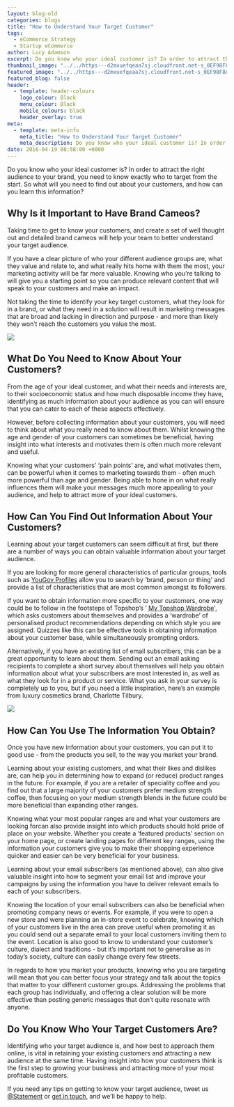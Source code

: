 ```yaml
---
layout: blog-old
categories: blogs
title: "How to Understand Your Target Customer"
tags:
  - eCommerce Strategy
  - Startup eCommerce
author: Lucy Adamson
excerpt: Do you know who your ideal customer is? In order to attract the right audience to your brand, you need to know exactly who to target from the start. So what will you need to    find out about your customers, and how can you learn this information?
thumbnail_image: "../../https---d2mxuefqeaa7sj.cloudfront.net-s_0EF98F8A698BB624A4DAA699C0BC27DD99ABB64988A6E50DE407F9669BD1951A_1459934160238_girl-925470_1920.jpg"
featured_image: "../../https---d2mxuefqeaa7sj.cloudfront.net-s_0EF98F8A698BB624A4DAA699C0BC27DD99ABB64988A6E50DE407F9669BD1951A_1459934160238_girl-925470_1920.jpg"
featured_blog: false
header:
  - template: header-colours
    logo_colour: Black
    menu_colour: Black
    mobile_colours: black
    header_overlay: true
meta:
  - template: meta-info
    meta_title: "How to Understand Your Target Customer"
    meta_description: Do you know who your ideal customer is? In order to attract the right audience to your brand, you need to know exactly who to target from the start. So what will you need to find out about your customers, and how can you learn this information?
date: 2016-04-19 08:58:00 +0000
---
```


Do you know who your ideal customer is? In order to attract the right audience to your brand, you need to know exactly who to target from the start. So what will you need to find out about your customers, and how can you learn this information?

## Why Is it Important to Have Brand Cameos?

Taking time to get to know your customers, and create a set of well thought out and detailed brand cameos will help your team to better understand your target audience.

If you have a clear picture of who your different audience groups are, what they value and relate to, and what really hits home with them the most, your marketing activity will be far more valuable. Knowing who you’re talking to will give you a starting point so you can produce relevant content that will speak to your customers and make an impact.

Not taking the time to identify your key target customers, what they look for in a brand, or what they need in a solution will result in marketing messages that are broad and lacking in direction and purpose - and more than likely they won’t reach the customers you value the most.

![](../../https---d2mxuefqeaa7sj.cloudfront.net-s_0EF98F8A698BB624A4DAA699C0BC27DD99ABB64988A6E50DE407F9669BD1951A_1459339487486_Y01VDYAX63.jpg)

## What Do You Need to Know About Your Customers?

From the age of your ideal customer, and what their needs and interests are, to their socioeconomic status and how much disposable income they have, identifying as much information about your audience as you can will ensure that you can cater to each of these aspects effectively.

However, before collecting information about your customers, you will need to think about what you really need to know about them. Whilst knowing the age and gender of your customers can sometimes be beneficial, having insight into what interests and motivates them is often much more relevant and useful.

Knowing what your customers’ ‘pain points’ are, and what motivates them, can be powerful when it comes to marketing towards them - often much more powerful than age and gender. Being able to hone in on what really influences them will make your messages much more appealing to your audience, and help to attract more of your ideal customers.

## How Can You Find Out Information About Your Customers?

Learning about your target customers can seem difficult at first, but there are a number of ways you can obtain valuable information about your target audience.

If you are looking for more general characteristics of particular groups, tools such as [YouGov Profiles](https://yougov.co.uk/opi/profileslite#/) allow you to search by ‘brand, person or thing’ and provide a list of characteristics that are most common amongst its followers.

If you want to obtain information more specific to your customers, one way could be to follow in the footsteps of Topshop’s ‘ [My Topshop Wardrobe](https://www.topshop.com/en/tsuk/category/new-in-this-week-2169932/my-topshop-wardrobe-4674321/home?cat1=208491&cat2=2532995&intcmpid=BELOW_WK6_THURS_MY_TOPSHOP_WARDROBE)', which asks customers about themselves and provides a ‘wardrobe’ of personalised product recommendations depending on which style you are assigned. Quizzes like this can be effective tools in obtaining information about your customer base, while simultaneously prompting orders.

Alternatively, if you have an existing list of email subscribers, this can be a great opportunity to learn about them. Sending out an email asking recipients to complete a short survey about themselves will help you obtain information about what your subscribers are most interested in, as well as what they look for in a product or service. What you ask in your survey is completely up to you, but if you need a little inspiration, here’s an example from luxury cosmetics brand, Charlotte Tilbury.

![](../../https---d2mxuefqeaa7sj.cloudfront.net-s_0EF98F8A698BB624A4DAA699C0BC27DD99ABB64988A6E50DE407F9669BD1951A_1459334776984_screencapture_%25281%2529.png)

## How Can You Use The Information You Obtain?

Once you have new information about your customers, you can put it to good use - from the products you sell, to the way you market your brand.

Learning about your existing customers, and what their likes and dislikes are, can help you in determining how to expand (or reduce) product ranges in the future. For example, if you are a retailer of speciality coffee and you find out that a large majority of your customers prefer medium strength coffee, then focusing on your medium strength blends in the future could be more beneficial than expanding other ranges.

Knowing what your most popular ranges are and what your customers are looking forcan also provide insight into which products should hold pride of place on your website. Whether you create a ‘featured products’ section on your home page, or create landing pages for different key ranges, using the information your customers give you to make their shopping experience quicker and easier can be very beneficial for your business.

Learning about your email subscribers (as mentioned above), can also give valuable insight into how to segment your email list and improve your campaigns by using the information you have to deliver relevant emails to each of your subscribers.

Knowing the location of your email subscribers can also be beneficial when promoting company news or events. For example, if you were to open a new store and were planning an in-store event to celebrate, knowing which of your customers live in the area can prove useful when promoting it as you could send out a separate email to your local customers inviting them to the event. Location is also good to know to understand your customer’s culture, dialect and traditions - but it’s important not to generalise as in today’s society, culture can easily change every few streets.

In regards to how you market your products, knowing who you are targeting will mean that you can better focus your strategy and talk about the topics that matter to your different customer groups. Addressing the problems that each group has individually, and offering a clear solution will be more effective than posting generic messages that don’t quite resonate with anyone.

## Do You Know Who Your Target Customers Are?

Identifying who your target audience is, and how best to approach them online, is vital in retaining your existing customers and attracting a new audience at the same time. Having insight into how your customers think is the first step to growing your business and attracting more of your most profitable customers.

If you need any tips on getting to know your target audience, tweet us [@Statement](https://twitter.com/statement) or [get in touch,](https://statementagency.com/contact-us) and we’ll be happy to help.

